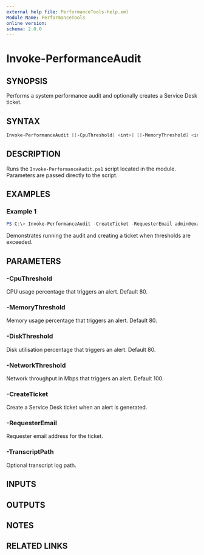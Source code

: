 ```yaml
---
external help file: PerformanceTools-help.xml
Module Name: PerformanceTools
online version:
schema: 2.0.0
---
```


# Invoke-PerformanceAudit

## SYNOPSIS
Performs a system performance audit and optionally creates a Service Desk ticket.

## SYNTAX
```powershell
Invoke-PerformanceAudit [[-CpuThreshold] <int>] [[-MemoryThreshold] <int>] [[-DiskThreshold] <int>] [[-NetworkThreshold] <int>] [-CreateTicket] [-RequesterEmail <string>] [-TranscriptPath <string>] [<CommonParameters>]
```

## DESCRIPTION
Runs the `Invoke-PerformanceAudit.ps1` script located in the module. Parameters are passed directly to the script.

## EXAMPLES
### Example 1
```powershell
PS C:\> Invoke-PerformanceAudit -CreateTicket -RequesterEmail admin@example.com
```
Demonstrates running the audit and creating a ticket when thresholds are exceeded.

## PARAMETERS
### -CpuThreshold
CPU usage percentage that triggers an alert. Default 80.

### -MemoryThreshold
Memory usage percentage that triggers an alert. Default 80.

### -DiskThreshold
Disk utilisation percentage that triggers an alert. Default 80.

### -NetworkThreshold
Network throughput in Mbps that triggers an alert. Default 100.

### -CreateTicket
Create a Service Desk ticket when an alert is generated.

### -RequesterEmail
Requester email address for the ticket.

### -TranscriptPath
Optional transcript log path.

## INPUTS

## OUTPUTS

## NOTES

## RELATED LINKS
